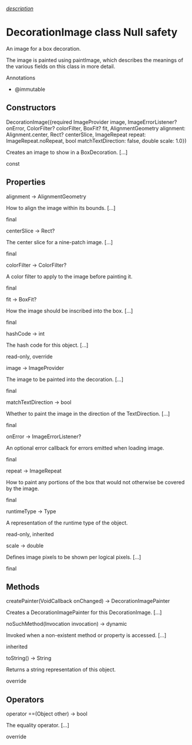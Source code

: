 [*description*][description]

# DecorationImage class Null safety #

An image for a box decoration.

The image is painted using paintImage, which describes the meanings of the various fields on this class in more detail.

Annotations

 *  @immutable

## Constructors ##

DecorationImage(\{required ImageProvider<Object> image, ImageErrorListener? onError, ColorFilter? colorFilter, BoxFit? fit, AlignmentGeometry alignment: Alignment.center, Rect? centerSlice, ImageRepeat repeat: ImageRepeat.noRepeat, bool matchTextDirection: false, double scale: 1.0\})

Creates an image to show in a BoxDecoration. \[...\]

const

## Properties ##

alignment → AlignmentGeometry

How to align the image within its bounds. \[...\]

final

centerSlice → Rect?

The center slice for a nine-patch image. \[...\]

final

colorFilter → ColorFilter?

A color filter to apply to the image before painting it.

final

fit → BoxFit?

How the image should be inscribed into the box. \[...\]

final

hashCode → int

The hash code for this object. \[...\]

read-only, override

image → ImageProvider<Object>

The image to be painted into the decoration. \[...\]

final

matchTextDirection → bool

Whether to paint the image in the direction of the TextDirection. \[...\]

final

onError → ImageErrorListener?

An optional error callback for errors emitted when loading image.

final

repeat → ImageRepeat

How to paint any portions of the box that would not otherwise be covered by the image.

final

runtimeType → Type

A representation of the runtime type of the object.

read-only, inherited

scale → double

Defines image pixels to be shown per logical pixels. \[...\]

final

## Methods ##

createPainter(VoidCallback onChanged) → DecorationImagePainter

Creates a DecorationImagePainter for this DecorationImage. \[...\]

noSuchMethod(Invocation invocation) → dynamic

Invoked when a non-existent method or property is accessed. \[...\]

inherited

toString() → String

Returns a string representation of this object.

override

## Operators ##

operator ==(Object other) → bool

The equality operator. \[...\]

override


[description]: https://github.com/flutter/flutter/blob/master/packages/flutter/lib/src/painting/decoration_image.dart#L40